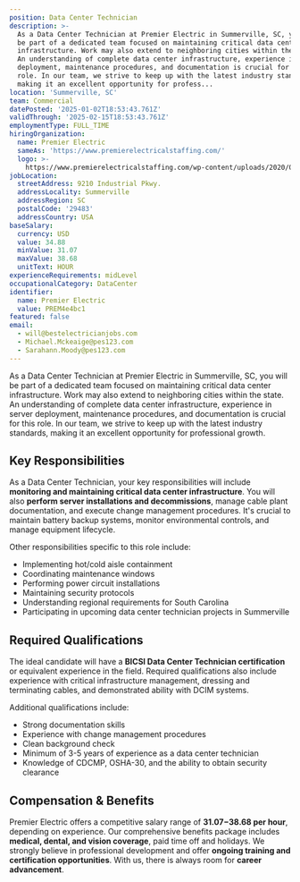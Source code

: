 ```yaml
---
position: Data Center Technician
description: >-
  As a Data Center Technician at Premier Electric in Summerville, SC, you will
  be part of a dedicated team focused on maintaining critical data center
  infrastructure. Work may also extend to neighboring cities within the state.
  An understanding of complete data center infrastructure, experience in server
  deployment, maintenance procedures, and documentation is crucial for this
  role. In our team, we strive to keep up with the latest industry standards,
  making it an excellent opportunity for profess...
location: 'Summerville, SC'
team: Commercial
datePosted: '2025-01-02T18:53:43.761Z'
validThrough: '2025-02-15T18:53:43.761Z'
employmentType: FULL_TIME
hiringOrganization:
  name: Premier Electric
  sameAs: 'https://www.premierelectricalstaffing.com/'
  logo: >-
    https://www.premierelectricalstaffing.com/wp-content/uploads/2020/05/Premier-Electrical-Staffing-logo.png
jobLocation:
  streetAddress: 9210 Industrial Pkwy.
  addressLocality: Summerville
  addressRegion: SC
  postalCode: '29483'
  addressCountry: USA
baseSalary:
  currency: USD
  value: 34.88
  minValue: 31.07
  maxValue: 38.68
  unitText: HOUR
experienceRequirements: midLevel
occupationalCategory: DataCenter
identifier:
  name: Premier Electric
  value: PREM4e4bc1
featured: false
email:
  - will@bestelectricianjobs.com
  - Michael.Mckeaige@pes123.com
  - Sarahann.Moody@pes123.com
---
```




As a Data Center Technician at Premier Electric in Summerville, SC, you will be part of a dedicated team focused on maintaining critical data center infrastructure. Work may also extend to neighboring cities within the state. An understanding of complete data center infrastructure, experience in server deployment, maintenance procedures, and documentation is crucial for this role. In our team, we strive to keep up with the latest industry standards, making it an excellent opportunity for professional growth.

## Key Responsibilities
As a Data Center Technician, your key responsibilities will include **monitoring and maintaining critical data center infrastructure**. You will also **perform server installations and decommissions**, manage cable plant documentation, and execute change management procedures. It's crucial to maintain battery backup systems, monitor environmental controls, and manage equipment lifecycle. 

Other responsibilities specific to this role include:
- Implementing hot/cold aisle containment
- Coordinating maintenance windows
- Performing power circuit installations
- Maintaining security protocols
- Understanding regional requirements for South Carolina
- Participating in upcoming data center technician projects in Summerville

## Required Qualifications
The ideal candidate will have a **BICSI Data Center Technician certification** or equivalent experience in the field. Required qualifications also include experience with critical infrastructure management, dressing and terminating cables, and demonstrated ability with DCIM systems. 

Additional qualifications include:
- Strong documentation skills
- Experience with change management procedures
- Clean background check
- Minimum of 3-5 years of experience as a data center technician
- Knowledge of CDCMP, OSHA-30, and the ability to obtain security clearance

## Compensation & Benefits
Premier Electric offers a competitive salary range of **$31.07-$38.68 per hour**, depending on experience. Our comprehensive benefits package includes **medical, dental, and vision coverage**, paid time off and holidays. We strongly believe in professional development and offer **ongoing training and certification opportunities**. With us, there is always room for **career advancement**.